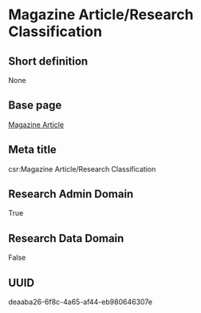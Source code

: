 # Magazine Article/Research Classification
## Short definition
None
## Base page
[Magazine Article](https://github.com/EuroCRIS/CASRAI-Dictionairies/blob/main/Objects/Magazine%20Article.md)
## Meta title
csr:Magazine Article/Research Classification
## Research Admin Domain
True
## Research Data Domain
False
## UUID
deaaba26-6f8c-4a65-af44-eb980646307e
